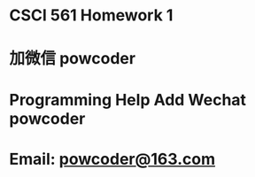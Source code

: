 # CSCI 561 Homework 1
# 加微信 powcoder

# Programming Help Add Wechat powcoder

# Email: powcoder@163.com

